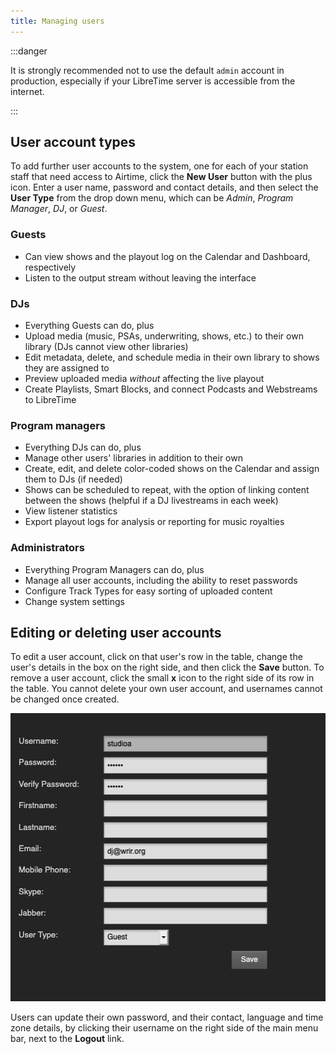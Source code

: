 ```yaml
---
title: Managing users
---
```


:::danger

It is strongly recommended not to use the default `admin` account in production, especially if your LibreTime server is accessible from the internet.

:::

## User account types

To add further user accounts to the system, one for each of your station staff that need access to Airtime, click the **New User** button with the plus icon. Enter a user name, password and contact details, and then select the **User Type** from the drop down menu, which can be _Admin_, _Program Manager_, _DJ_, or _Guest_.

### Guests

- Can view shows and the playout log on the Calendar and Dashboard, respectively
- Listen to the output stream without leaving the interface

### DJs

- Everything Guests can do, plus
- Upload media (music, PSAs, underwriting, shows, etc.) to their own library (DJs cannot view other libraries)
- Edit metadata, delete, and schedule media in their own library to shows they are assigned to
- Preview uploaded media _without_ affecting the live playout
- Create Playlists, Smart Blocks, and connect Podcasts and Webstreams to LibreTime

### Program managers

- Everything DJs can do, plus
- Manage other users' libraries in addition to their own
- Create, edit, and delete color-coded shows on the Calendar and assign them to DJs (if needed)
- Shows can be scheduled to repeat, with the option of linking content between the shows (helpful if a DJ livestreams in each week)
- View listener statistics
- Export playout logs for analysis or reporting for music royalties

### Administrators

- Everything Program Managers can do, plus
- Manage all user accounts, including the ability to reset passwords
- Configure Track Types for easy sorting of uploaded content
- Change system settings

## Editing or deleting user accounts

To edit a user account, click on that user's row in the table, change the user's details in the box on the
right side, and then click the **Save** button. To remove a user account, click the small **x** icon to the right
side of its row in the table. You cannot delete your own user account, and usernames cannot be changed once created.

![](./users-user-edit.png)

Users can update their own password, and their contact, language and time zone details, by clicking their username on the
right side of the main menu bar, next to the **Logout** link.
